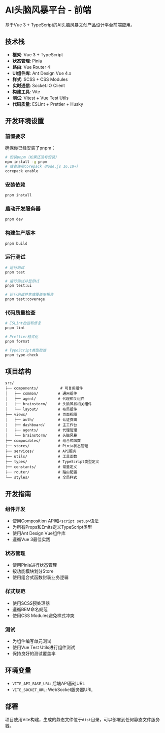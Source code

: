 # AI头脑风暴平台 - 前端

基于Vue 3 + TypeScript的AI头脑风暴文创产品设计平台前端应用。

## 技术栈

- **框架**: Vue 3 + TypeScript
- **状态管理**: Pinia
- **路由**: Vue Router 4
- **UI组件库**: Ant Design Vue 4.x
- **样式**: SCSS + CSS Modules
- **实时通信**: Socket.IO Client
- **构建工具**: Vite
- **测试**: Vitest + Vue Test Utils
- **代码质量**: ESLint + Prettier + Husky

## 开发环境设置

### 前置要求

确保你已经安装了pnpm：

```bash
# 安装pnpm（如果还没有安装）
npm install -g pnpm
# 或者使用corepack（Node.js 16.10+）
corepack enable
```

### 安装依赖

```bash
pnpm install
```

### 启动开发服务器

```bash
pnpm dev
```

### 构建生产版本

```bash
pnpm build
```

### 运行测试

```bash
# 运行测试
pnpm test

# 运行测试并显示UI
pnpm test:ui

# 运行测试并生成覆盖率报告
pnpm test:coverage
```

### 代码质量检查

```bash
# ESLint检查和修复
pnpm lint

# Prettier格式化
pnpm format

# TypeScript类型检查
pnpm type-check
```

## 项目结构

```
src/
├── components/          # 可复用组件
│   ├── common/         # 通用组件
│   ├── agent/          # 代理相关组件
│   ├── brainstorm/     # 头脑风暴相关组件
│   └── layout/         # 布局组件
├── views/              # 页面视图
│   ├── auth/           # 认证页面
│   ├── dashboard/      # 主工作台
│   ├── agents/         # 代理管理
│   └── brainstorm/     # 头脑风暴
├── composables/        # 组合式函数
├── stores/             # Pinia状态管理
├── services/           # API服务
├── utils/              # 工具函数
├── types/              # TypeScript类型定义
├── constants/          # 常量定义
├── router/             # 路由配置
└── styles/             # 全局样式
```

## 开发指南

### 组件开发

- 使用Composition API和`<script setup>`语法
- 为所有Props和Emits定义TypeScript类型
- 使用Ant Design Vue组件库
- 遵循Vue 3最佳实践

### 状态管理

- 使用Pinia进行状态管理
- 按功能模块划分Store
- 使用组合式函数封装业务逻辑

### 样式规范

- 使用SCSS预处理器
- 遵循BEM命名规范
- 使用CSS Modules避免样式冲突

### 测试

- 为组件编写单元测试
- 使用Vue Test Utils进行组件测试
- 保持良好的测试覆盖率

## 环境变量

- `VITE_API_BASE_URL`: 后端API基础URL
- `VITE_SOCKET_URL`: WebSocket服务器URL

## 部署

项目使用Vite构建，生成的静态文件位于`dist`目录，可以部署到任何静态文件服务器。
